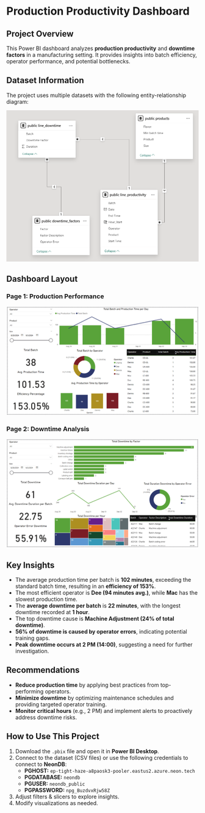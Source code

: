 # Production Productivity Dashboard

## Project Overview
This Power BI dashboard analyzes **production productivity** and **downtime factors** in a manufacturing setting. It provides insights into batch efficiency, operator performance, and potential bottlenecks.

## Dataset Information
The project uses multiple datasets with the following entity-relationship diagram:

![Data Model View](images/data-model-view.png)

## Dashboard Layout
### Page 1: Production Performance
![Page 1](images/page-1.png)

### Page 2: Downtime Analysis
![Page 2](images/page-2.png)


## Key Insights
- The average production time per batch is **102 minutes**, exceeding the standard batch time, resulting in an **efficiency of 153%**.
- The most efficient operator is **Dee (94 minutes avg.)**, while **Mac** has the slowest production time.
- The **average downtime per batch** is **22 minutes**, with the longest downtime recorded at **1 hour**.
- The top downtime cause is **Machine Adjustment (24% of total downtime)**.
- **56% of downtime is caused by operator errors**, indicating potential training gaps.
- **Peak downtime occurs at 2 PM (14:00)**, suggesting a need for further investigation.

## Recommendations
- **Reduce production time** by applying best practices from top-performing operators.
- **Minimize downtime** by optimizing maintenance schedules and providing targeted operator training.
- **Monitor critical hours** (e.g., 2 PM) and implement alerts to proactively address downtime risks.

## How to Use This Project
1. Download the `.pbix` file and open it in **Power BI Desktop**.
2. Connect to the dataset (CSV files) or use the following credentials to connect to **NeonDB**:
   - **PGHOST:** `ep-tight-haze-a8paosk3-pooler.eastus2.azure.neon.tech`
   - **PGDATABASE:** `neondb`
   - **PGUSER:** `neondb_public`
   - **PGPASSWORD:** `npg_BuzdvxRjw58Z`
3. Adjust filters & slicers to explore insights.
4. Modify visualizations as needed.
